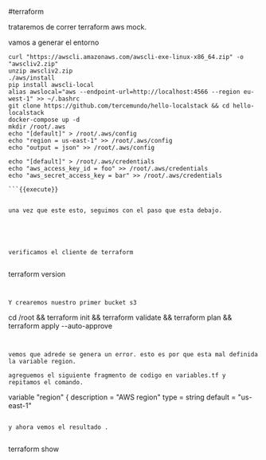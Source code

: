 #terraform

trataremos de correr terraform aws mock.

vamos a generar el entorno

```
curl "https://awscli.amazonaws.com/awscli-exe-linux-x86_64.zip" -o "awscliv2.zip"
unzip awscliv2.zip
./aws/install
pip install awscli-local
alias awslocal="aws --endpoint-url=http://localhost:4566 --region eu-west-1" >> ~/.bashrc
git clone https://github.com/tercemundo/hello-localstack && cd hello-localstack
docker-compose up -d
mkdir /root/.aws
echo "[default]" > /root/.aws/config
echo "region = us-east-1" >> /root/.aws/config
echo "output = json" >> /root/.aws/config

echo "[default]" > /root/.aws/credentials
echo "aws_access_key_id = foo" >> /root/.aws/credentials
echo "aws_secret_access_key = bar" >> /root/.aws/credentials

```{{execute}}


una vez que este esto, seguimos con el paso que esta debajo.





verificamos el cliente de terraform


```
terraform version

```{{execute}}


Y crearemos nuestro primer bucket s3 

```
cd /root && terraform init && terraform validate && terraform plan && terraform apply --auto-approve
```{{execute}}


vemos que adrede se genera un error. esto es por que esta mal definida la variable region.

agreguemos el siguiente fragmento de codigo en variables.tf y repitamos el comando.

```
variable "region" {
  description = "AWS region"
  type        = string
  default     = "us-east-1"

```

y ahora vemos el resultado .


```
terraform show
```{{execute}}


